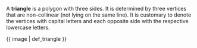 A **triangle** is a polygon with three sides. It is determined by three vertices that are non-collinear (not lying on the same line). It is customary to denote the vertices with capital letters and each opposite side with the respective lowercase letters.

{{ image | def_triangle }}